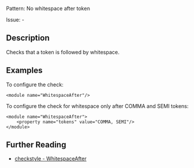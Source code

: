Pattern: No whitespace after token

Issue: -

## Description

Checks that a token is followed by whitespace. 

## Examples

To configure the check: 
    
    
    <module name="WhitespaceAfter"/>
            

To configure the check for whitespace only after COMMA and SEMI tokens: 
    
    
    <module name="WhitespaceAfter">
        <property name="tokens" value="COMMA, SEMI"/>
    </module>

## Further Reading

* [checkstyle - WhitespaceAfter](http://checkstyle.sourceforge.net/config_whitespace.html#WhitespaceAfter)
